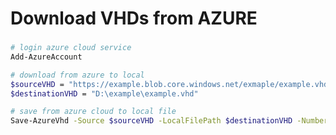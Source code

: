 # Download VHDs from AZURE

<script type="text/javascript" src="../js/general.js"></script>

###

```bash
# login azure cloud service
Add-AzureAccount

# download from azure to local
$sourceVHD = "https://example.blob.core.windows.net/exmaple/example.vhd"
$destinationVHD = "D:\example\example.vhd"

# save from azure cloud to local file
Save-AzureVhd -Source $sourceVHD -LocalFilePath $destinationVHD -NumberOfThreads 5
```

